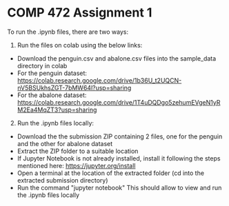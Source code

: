 # COMP 472 Assignment 1

To run the .ipynb files, there are two ways:

1. Run the files on colab using the below links:
- Download the penguin.csv and abalone.csv files into the sample_data directory in colab
- For the penguin dataset: https://colab.research.google.com/drive/1b36U_t2UQCN-nV5BSUkhsZGT-7bMW64l?usp=sharing
- For the abalone dataset: https://colab.research.google.com/drive/1T4uDQDgo5zehumEVgeN1yRM2Ea4MqZT3?usp=sharing

2. Run the .ipynb files locally:
- Download the the submission ZIP containing 2 files, one for the penguin and the other for abalone dataset
- Extract the ZIP folder to a suitable location
- If Jupyter Notebook is not already installed, install it following the steps mentioned here: https://jupyter.org/install
- Open a terminal at the location of the extracted folder (cd into the extracted submission directory)
- Run the command "jupyter notebook"
This should allow to view and run the .ipynb files locally
